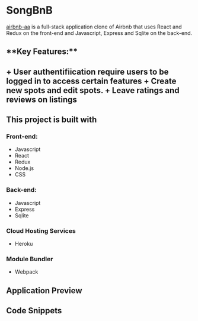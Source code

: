 # <h1>SongBnB</h1>

[airbnb-aa](https://airbnb-aa.herokuapp.com/) is a full-stack application clone of Airbnb that uses React and Redux on the front-end and Javascript, Express and Sqlite on the back-end.

<h2>**Key Features:**<h2>
+ User authentifiication require users to be logged in to access certain features
+ Create new spots and edit spots.
+ Leave ratings and reviews on listings

## This project is built with
  
### Front-end:
- Javascript
- React
- Redux
- Node.js
- CSS


### Back-end:
- Javascript
- Express
- Sqlite

### Cloud Hosting Services
- Heroku

### Module Bundler
- Webpack

## Application Preview

## Code Snippets


